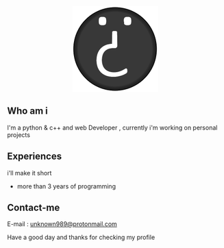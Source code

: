 <p align=center><img width=200 height=200 src="images/logo.png" /></p>

## Who am i
I'm a python & c++ and web Developer , currently i'm working on personal projects

## Experiences
i'll make it short
* more than 3 years of programming

## Contact-me

E-mail : <a href="mailto:unknown989@protonmail.com">unknown989@protonmail.com</a>


Have a good day and thanks for checking my profile
